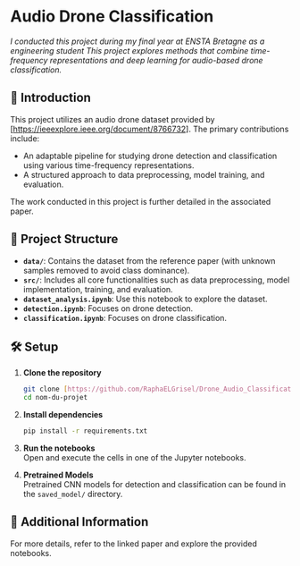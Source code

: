 # **Audio Drone Classification**  

*I conducted this project during my final year at ENSTA Bretagne as a engineering student*
*This project explores methods that combine time-frequency representations and deep learning for audio-based drone classification.*

## 🚀 **Introduction**  
This project utilizes an audio drone dataset provided by [https://ieeexplore.ieee.org/document/8766732]. The primary contributions include:
- An adaptable pipeline for studying drone detection and classification using various time-frequency representations.
- A structured approach to data preprocessing, model training, and evaluation.

The work conducted in this project is further detailed in the associated paper.

## 🎯 **Project Structure**  
- **`data/`**: Contains the dataset from the reference paper (with unknown samples removed to avoid class dominance).
- **`src/`**: Includes all core functionalities such as data preprocessing, model implementation, training, and evaluation.
- **`dataset_analysis.ipynb`**: Use this notebook to explore the dataset.
- **`detection.ipynb`**: Focuses on drone detection.
- **`classification.ipynb`**: Focuses on drone classification.

## 🛠 **Setup**  
1. **Clone the repository**  
   ```bash
   git clone [https://github.com/RaphaELGrisel/Drone_Audio_Classification].git
   cd nom-du-projet
   ```  
2. **Install dependencies**  
   ```bash
   pip install -r requirements.txt  
   ```  
3. **Run the notebooks**  
   Open and execute the cells in one of the Jupyter notebooks.

4. **Pretrained Models**  
   Pretrained CNN models for detection and classification can be found in the `saved_model/` directory.

## 📢 **Additional Information**  
For more details, refer to the linked paper and explore the provided notebooks.
